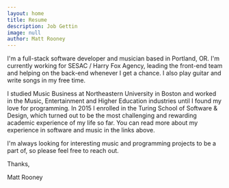 ```yaml
---
layout: home
title: Resume
description: Job Gettin
image: null
author: Matt Rooney
---
```


I'm a full-stack software developer and musician based in Portland, OR. I'm currently working for SESAC / Harry Fox Agency, leading the front-end team and helping on the back-end whenever I get a chance. I also play guitar and write songs in my free time.

I studied Music Business at Northeastern University in Boston and worked in the Music, Entertainment and Higher Education industries until I found my love for programming. In 2015 I enrolled in the Turing School of Software & Design, which turned out to be the most challenging and rewarding academic experience of my life so far. You can read more about my experience in software and music in the links above.

I'm always looking for interesting music and programming projects to be a part of, so please feel free to reach out.

Thanks,

Matt Rooney
